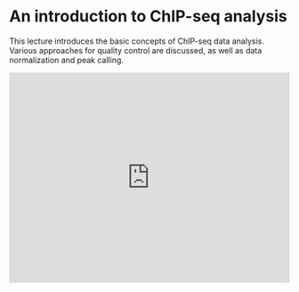 # An introduction to ChIP-seq analysis
This lecture introduces the basic concepts of ChIP-seq data analysis. Various approaches for quality control are discussed, as well as data normalization and peak calling.
<div style="position: relative; height: 0; padding-bottom: 75.0%;"><iframe style="position: absolute; width: 100%; height: 100%; left: 0;" src="https://www.youtube.com/embed/zwuUveGgmS0?ecver=2" allowfullscreen="allowfullscreen" width="480" height="360" frameborder="0"></iframe></div>

